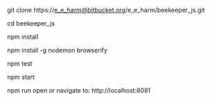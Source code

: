 git clone https://e_e_harm@bitbucket.org/e_e_harm/beekeeper_js.git

cd beekeeper_js

npm install

npm install -g nodemon browserify

npm test

npm start

npm run open or navigate to: http://localhost:8081
